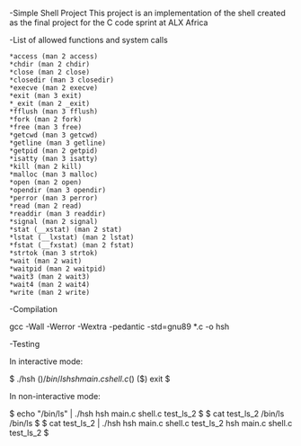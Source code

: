 -Simple Shell Project
This project is an implementation of the shell created as the final project for the C code sprint at ALX Africa

-List of allowed functions and system calls

    *access (man 2 access)
    *chdir (man 2 chdir)
    *close (man 2 close)
    *closedir (man 3 closedir)
    *execve (man 2 execve)
    *exit (man 3 exit)
    *_exit (man 2 _exit)
    *fflush (man 3 fflush)
    *fork (man 2 fork)
    *free (man 3 free)
    *getcwd (man 3 getcwd)
    *getline (man 3 getline)
    *getpid (man 2 getpid)
    *isatty (man 3 isatty)
    *kill (man 2 kill)
    *malloc (man 3 malloc)
    *open (man 2 open)
    *opendir (man 3 opendir)
    *perror (man 3 perror)
    *read (man 2 read)
    *readdir (man 3 readdir)
    *signal (man 2 signal)
    *stat (__xstat) (man 2 stat)
    *lstat (__lxstat) (man 2 lstat)
    *fstat (__fxstat) (man 2 fstat)
    *strtok (man 3 strtok)
    *wait (man 2 wait)
    *waitpid (man 2 waitpid)
    *wait3 (man 2 wait3)
    *wait4 (man 2 wait4)
    *write (man 2 write)

-Compilation


gcc -Wall -Werror -Wextra -pedantic -std=gnu89 *.c -o hsh

-Testing

In interactive mode:

$ ./hsh
($) /bin/ls
hsh main.c shell.c
($)
($) exit
$

In non-interactive mode:

$ echo "/bin/ls" | ./hsh
hsh main.c shell.c test_ls_2
$
$ cat test_ls_2
/bin/ls
/bin/ls
$
$ cat test_ls_2 | ./hsh
hsh main.c shell.c test_ls_2
hsh main.c shell.c test_ls_2
$


